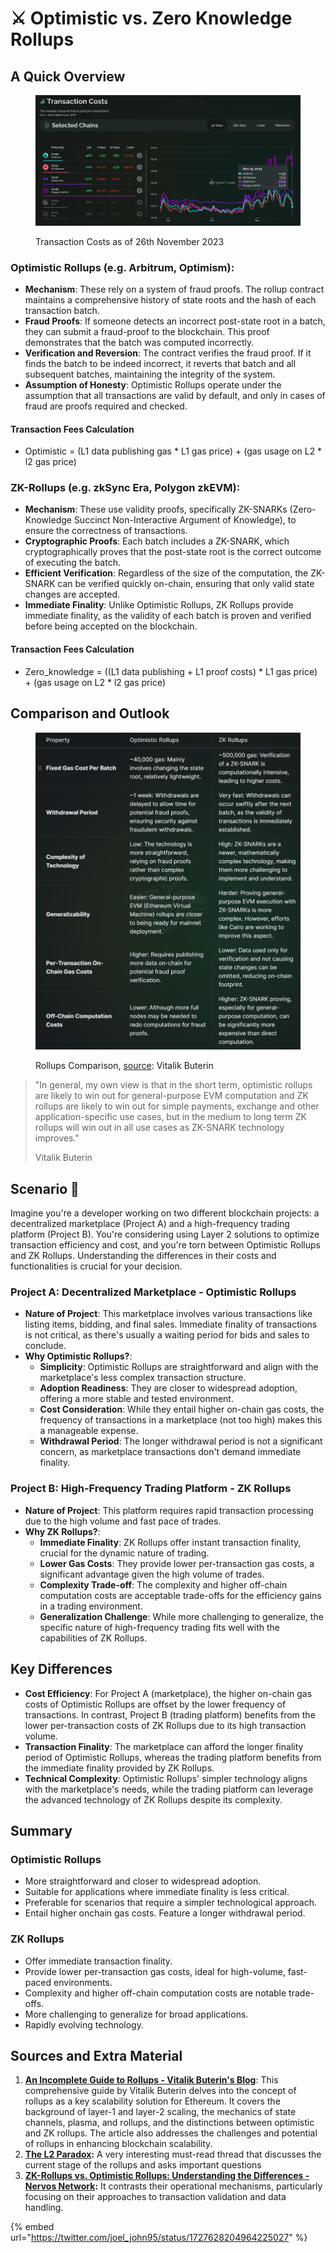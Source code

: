 # ⚔ Optimistic vs. Zero Knowledge Rollups

## A Quick Overview

<figure><img src="../../.gitbook/assets/image (1).png" alt=""><figcaption><p>Transaction Costs as of 26th November 2023</p></figcaption></figure>

### **Optimistic Rollups (e.g. Arbitrum, Optimism)**:

* **Mechanism**: These rely on a system of fraud proofs. The rollup contract maintains a comprehensive history of state roots and the hash of each transaction batch.
* **Fraud Proofs**: If someone detects an incorrect post-state root in a batch, they can submit a fraud-proof to the blockchain. This proof demonstrates that the batch was computed incorrectly.
* **Verification and Reversion**: The contract verifies the fraud proof. If it finds the batch to be indeed incorrect, it reverts that batch and all subsequent batches, maintaining the integrity of the system.
* **Assumption of Honesty**: Optimistic Rollups operate under the assumption that all transactions are valid by default, and only in cases of fraud are proofs required and checked.

#### Transaction Fees Calculation

* Optimistic = (L1 data publishing gas \* L1 gas price) + (gas usage on L2 \* l2 gas price)



### **ZK-Rollups (e.g. zkSync Era, Polygon zkEVM)**:

* **Mechanism**: These use validity proofs, specifically ZK-SNARKs (Zero-Knowledge Succinct Non-Interactive Argument of Knowledge), to ensure the correctness of transactions.
* **Cryptographic Proofs**: Each batch includes a ZK-SNARK, which cryptographically proves that the post-state root is the correct outcome of executing the batch.
* **Efficient Verification**: Regardless of the size of the computation, the ZK-SNARK can be verified quickly on-chain, ensuring that only valid state changes are accepted.
* **Immediate Finality**: Unlike Optimistic Rollups, ZK Rollups provide immediate finality, as the validity of each batch is proven and verified before being accepted on the blockchain.

#### Transaction Fees Calculation

* Zero\_knowledge = ((L1 data publishing + L1 proof costs) \* L1 gas price) + (gas usage on L2 \* l2 gas price)

## Comparison and Outlook

<figure><img src="../../.gitbook/assets/Screenshot 2023-11-26 165100.png" alt=""><figcaption><p>Rollups Comparison, <a href="https://vitalik.ca/general/2021/01/05/rollup.html">source</a>: Vitalik Buterin</p></figcaption></figure>

> "In general, my own view is that in the short term, optimistic rollups are likely to win out for general-purpose EVM computation and ZK rollups are likely to win out for simple payments, exchange and other application-specific use cases, but in the medium to long term ZK rollups will win out in all use cases as ZK-SNARK technology improves."
>
> Vitalik Buterin

## Scenario 🌟

Imagine you're a developer working on two different blockchain projects: a decentralized marketplace (Project A) and a high-frequency trading platform (Project B). You're considering using Layer 2 solutions to optimize transaction efficiency and cost, and you're torn between Optimistic Rollups and ZK Rollups. Understanding the differences in their costs and functionalities is crucial for your decision.

### **Project A: Decentralized Marketplace - Optimistic Rollups**

* **Nature of Project**: This marketplace involves various transactions like listing items, bidding, and final sales. Immediate finality of transactions is not critical, as there's usually a waiting period for bids and sales to conclude.
* **Why Optimistic Rollups?**:
  * **Simplicity**: Optimistic Rollups are straightforward and align with the marketplace's less complex transaction structure.
  * **Adoption Readiness**: They are closer to widespread adoption, offering a more stable and tested environment.
  * **Cost Consideration**: While they entail higher on-chain gas costs, the frequency of transactions in a marketplace (not too high) makes this a manageable expense.
  * **Withdrawal Period**: The longer withdrawal period is not a significant concern, as marketplace transactions don't demand immediate finality.

### **Project B: High-Frequency Trading Platform - ZK Rollups**

* **Nature of Project**: This platform requires rapid transaction processing due to the high volume and fast pace of trades.
* **Why ZK Rollups?**:
  * **Immediate Finality**: ZK Rollups offer instant transaction finality, crucial for the dynamic nature of trading.
  * **Lower Gas Costs**: They provide lower per-transaction gas costs, a significant advantage given the high volume of trades.
  * **Complexity Trade-off**: The complexity and higher off-chain computation costs are acceptable trade-offs for the efficiency gains in a trading environment.
  * **Generalization Challenge**: While more challenging to generalize, the specific nature of high-frequency trading fits well with the capabilities of ZK Rollups.

## **Key Differences**

* **Cost Efficiency**: For Project A (marketplace), the higher on-chain gas costs of Optimistic Rollups are offset by the lower frequency of transactions. In contrast, Project B (trading platform) benefits from the lower per-transaction costs of ZK Rollups due to its high transaction volume.
* **Transaction Finality**: The marketplace can afford the longer finality period of Optimistic Rollups, whereas the trading platform benefits from the immediate finality provided by ZK Rollups.
* **Technical Complexity**: Optimistic Rollups' simpler technology aligns with the marketplace's needs, while the trading platform can leverage the advanced technology of ZK Rollups despite its complexity.

## Summary

### Optimistic Rollups

* More straightforward and closer to widespread adoption.&#x20;
* Suitable for applications where immediate finality is less critical.
* Preferable for scenarios that require a simpler technological approach.
* Entail higher onchain gas costs. Feature a longer withdrawal period.

### ZK Rollups&#x20;

* Offer immediate transaction finality.
* Provide lower per-transaction gas costs, ideal for high-volume, fast-paced environments.&#x20;
* Complexity and higher off-chain computation costs are notable trade-offs.&#x20;
* More challenging to generalize for broad applications.&#x20;
* Rapidly evolving technology.

## Sources and Extra Material

1. [**An Incomplete Guide to Rollups - Vitalik Buterin's Blog**](https://vitalik.ca/general/2021/01/05/rollup.html): This comprehensive guide by Vitalik Buterin delves into the concept of rollups as a key scalability solution for Ethereum. It covers the background of layer-1 and layer-2 scaling, the mechanics of state channels, plasma, and rollups, and the distinctions between optimistic and ZK rollups. The article also addresses the challenges and potential of rollups in enhancing blockchain scalability.
2. [**The L2 Paradox**](https://twitter.com/joel\_john95/status/1727628204964225027)**:** A very interesting must-read thread that discusses the current stage of the rollups and asks important questions
3. [**ZK-Rollups vs. Optimistic Rollups: Understanding the Differences - Nervos Network**](https://www.nervos.org/knowledge-base/zk\_rollup\_vs\_optimistic\_rollup)**:** It contrasts their operational mechanisms, particularly focusing on their approaches to transaction validation and data handling.

{% embed url="https://twitter.com/joel_john95/status/1727628204964225027" %}

